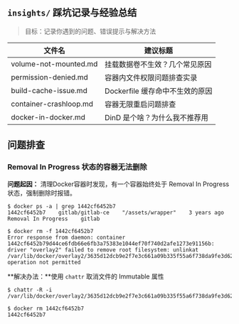 ## `insights/` 踩坑记录与经验总结

> 目标：记录你遇到的问题、错误提示与解决方法

| 文件名                 | 建议标题                        |
| ---------------------- | ------------------------------- |
| volume-not-mounted.md  | 挂载数据卷不生效？几个常见原因  |
| permission-denied.md   | 容器内文件权限问题排查实录      |
| build-cache-issue.md   | Dockerfile 缓存命中不生效的原因 |
| container-crashloop.md | 容器无限重启问题排查            |
| docker-in-docker.md    | DinD 是个啥？为什么我不推荐用   |



## 问题排查

### Removal In Progress 状态的容器无法删除

**问题起因：** 清理Docker容器时发现，有一个容器始终处于 Removal In Progress 状态，强制删除时报错。

```
$ docker ps -a | grep 1442cf6452b7
1442cf6452b7    gitlab/gitlab-ce    "/assets/wrapper"    3 years ago    Removal In Progress    gitlab

$ docker rm -f 1442cf6452b7
Error response from daemon: container 1442cf6452b79d44ce6fdb66e6fb3a75383e1044ef70f740d2afe1273e91156b: driver "overlay2" failed to remove root filesystem: unlinkat /var/lib/docker/overlay2/3635d12dcb9e2f7e3c661a09b335f55a6f738da9fe3d6270c4815a575a2f4b7b/diff/root/.cache/lesskey: operation not permitted
```

**解决办法：**使用 `chattr` 取消文件的 Immutable 属性

```
$ chattr -R -i /var/lib/docker/overlay2/3635d12dcb9e2f7e3c661a09b335f55a6f738da9fe3d6270c4815a575a2f4b7b/diff/

$ docker rm 1442cf6452b7
1442cf6452b7
```







